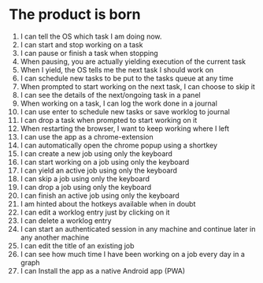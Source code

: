 # The product is born

1. I can tell the OS which task I am doing now.
2. I can start and stop working on a task
3. I can pause or finish a task when stopping
4. When pausing, you are actually yielding execution of the current task
5. When I yield, the OS tells me the next task I should work on
6. I can schedule new tasks to be put to the tasks queue at any time
7. When prompted to start working on the next task, I can choose to skip it
8. I can see the details of the next/ongoing task in a panel
9. When working on a task, I can log the work done in a journal
10. I can use enter to schedule new tasks or save worklog to journal
11. I can drop a task when prompted to start working on it
12. When restarting the browser, I want to keep working where I left
13. I can use the app as a chrome-extension
14. I can automatically open the chrome popup using a shortkey
15. I can create a new job using only the keyboard
16. I can start working on a job using only the keyboard
17. I can yield an active job using only the keyboard
18. I can skip a job using only the keyboard
19. I can drop a job using only the keyboard
20. I can finish an active job using only the keyboard
21. I am hinted about the hotkeys available when in doubt
22. I can edit a worklog entry just by clicking on it
23. I can delete a worklog entry
24. I can start an authenticated session in any machine and continue later in any another machine
25. I can edit the title of an existing job
26. I can see how much time I have been working on a job every day in a graph
27. I can Install the app as a native Android app (PWA)
